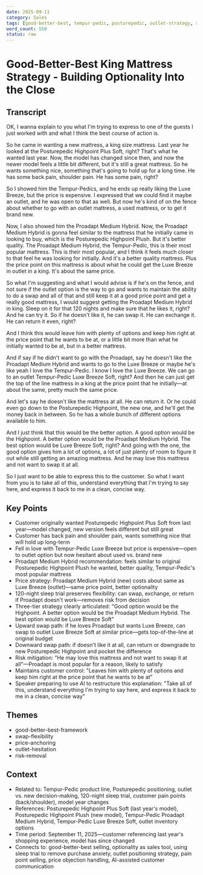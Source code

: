 ```yaml
---
date: 2025-09-11
category: Sales
tags: [good-better-best, tempur-pedic, posturepedic, outlet-strategy, swap-flexibility, proadapt, luxe-breeze, customer-hesitation, price-anchoring]
word_count: 550
status: raw
---
```


# Good-Better-Best King Mattress Strategy - Building Optionality Into the Close

## Transcript

OK, I wanna explain to you what I'm trying to express to one of the guests I just worked with and what I think the best course of action is.

So he came in wanting a new mattress, a king size mattress. Last year he looked at the Posturepedic Highpoint Plus Soft, right? That's what he wanted last year. Now, the model has changed since then, and now the newer model feels a little bit different, but it's still a great mattress. So he wants something nice, something that's going to hold up for a long time. He has some back pain, shoulder pain. He has some pain, right?

So I showed him the Tempur-Pedics, and he ends up really liking the Luxe Breeze, but the price is expensive. I expressed that we could find it maybe an outlet, and he was open to that as well. But now he's kind of on the fence about whether to go with an outlet mattress, a used mattress, or to get it brand new.

Now, I also showed him the Proadapt Medium Hybrid. Now, the Proadapt Medium Hybrid is gonna feel similar to the mattress that he initially came in looking to buy, which is the Posturepedic Highpoint Plush. But it's better quality. The Proadapt Medium Hybrid, the Tempur-Pedic, this is their most popular mattress. This is their most popular, and I think it feels much closer to that feel he was looking for initially. And it's a better quality mattress. Plus the price point on this mattress is about what he could get the Luxe Breeze in outlet in a king. It's about the same price.

So what I'm suggesting and what I would advise is if he's on the fence, and not sure if the outlet option is the way to go and wants to maintain the ability to do a swap and all of that and still keep it at a good price point and get a really good mattress, I would suggest getting the Proadapt Medium Hybrid in king. Sleep on it for that 120 nights and make sure that he likes it, right? And he can try it. So if he doesn't like it, he can swap it. He can exchange it. He can return it even, right?

And I think this would leave him with plenty of options and keep him right at the price point that he wants to be at, or a little bit more than what he initially wanted to be at, but in a better mattress.

And if say if he didn't want to go with the Proadapt, say he doesn't like the Proadapt Medium Hybrid and wants to go to the Luxe Breeze or maybe he's like yeah I love the Tempur-Pedic. I know I love the Luxe Breeze. We can go to an outlet Tempur-Pedic Luxe Breeze Soft, right? And then he can just get the top of the line mattress in a king at the price point that he initially—at about the same, pretty much the same price.

And let's say he doesn't like the mattress at all. He can return it. Or he could even go down to the Posturepedic Highpoint, the new one, and he'll get the money back in between. So he has a whole bunch of different options available to him.

And I just think that this would be the better option. A good option would be the Highpoint. A better option would be the Proadapt Medium Hybrid. The best option would be Luxe Breeze Soft, right? And going with the one, the good option gives him a lot of options, a lot of just plenty of room to figure it out while still getting an amazing mattress. And he may love this mattress and not want to swap it at all.

So I just want to be able to express this to the customer. So what I want from you is to take all of this, understand everything that I'm trying to say here, and express it back to me in a clean, concise way.

## Key Points

- Customer originally wanted Posturepedic Highpoint Plus Soft from last year—model changed, new version feels different but still great
- Customer has back pain and shoulder pain, wants something nice that will hold up long-term
- Fell in love with Tempur-Pedic Luxe Breeze but price is expensive—open to outlet option but now hesitant about used vs. brand new
- Proadapt Medium Hybrid recommendation: feels similar to original Posturepedic Highpoint Plush he wanted, better quality, Tempur-Pedic's most popular mattress
- Price strategy: Proadapt Medium Hybrid (new) costs about same as Luxe Breeze (outlet)—same price point, better optionality
- 120-night sleep trial preserves flexibility: can swap, exchange, or return if Proadapt doesn't work—removes risk from decision
- Three-tier strategy clearly articulated: "Good option would be the Highpoint. A better option would be the Proadapt Medium Hybrid. The best option would be Luxe Breeze Soft"
- Upward swap path: if he loves Proadapt but wants Luxe Breeze, can swap to outlet Luxe Breeze Soft at similar price—gets top-of-the-line at original budget
- Downward swap path: if doesn't like it at all, can return or downgrade to new Posturepedic Highpoint and pocket the difference
- Risk mitigation: "He may love this mattress and not want to swap it at all"—Proadapt is most popular for a reason, likely to satisfy
- Maintains customer control: "Leaves him with plenty of options and keep him right at the price point that he wants to be at"
- Speaker preparing to use AI to restructure this explanation: "Take all of this, understand everything I'm trying to say here, and express it back to me in a clean, concise way"

## Themes

- good-better-best-framework
- swap-flexibility
- price-anchoring
- outlet-hesitation
- risk-removal

## Context

- Related to: Tempur-Pedic product line, Posturepedic positioning, outlet vs. new decision-making, 120-night sleep trial, customer pain points (back/shoulder), model year changes
- References: Posturepedic Highpoint Plus Soft (last year's model), Posturepedic Highpoint Plush (new model), Tempur-Pedic Proadapt Medium Hybrid, Tempur-Pedic Luxe Breeze Soft, outlet inventory options
- Time period: September 11, 2025—customer referencing last year's shopping experience, model has since changed
- Connects to: good-better-best selling, optionality as sales tool, using sleep trial to remove purchase anxiety, outlet positioning strategy, pain point selling, price objection handling, AI-assisted customer communication
